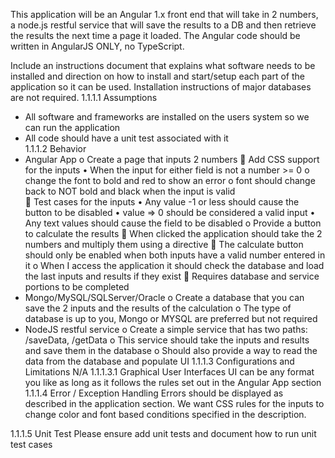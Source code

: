 This application will be an Angular 1.x front end that will take in 2 numbers, a node.js restful service that will save the results to a DB and then retrieve the results the next time a page it loaded. The Angular code should be written in AngularJS ONLY, no TypeScript.

Include an instructions document that explains what software needs to be installed and direction on how to install and start/setup each part of the application so it can be used. Installation instructions of major databases are not required.
1.1.1.1	Assumptions
-	All software and frameworks are installed on the users system so we can run the application
-	All code should have a unit test associated with it  
1.1.1.2	Behavior
-	Angular App
o	Create a page that inputs 2 numbers
	Add CSS support for the inputs
•	When the input for either field is not a number >= 0
o	change the font to bold and red to show an error
o	font should change back to NOT bold and black when the input is valid  
	Test cases for the inputs
•	Any value -1 or less should cause the button to be disabled
•	value => 0 should be considered a valid input
•	Any text values should cause the field to be disabled 
o	Provide a button to calculate the results
	When clicked the application should take the 2 numbers and multiply them using a directive
	The calculate button should only be enabled when both inputs have a valid number entered in it
o	When I access the application it should check the database and load the last inputs and results if they exist
	Requires database and service portions to be completed
-	Mongo/MySQL/SQLServer/Oracle
o	Create a database that you can save the 2 inputs and the results of the calculation
o	The type of database is up to you, Mongo or MYSQL are preferred but not required 
-	NodeJS restful service
o	Create a simple service that has two paths: /saveData, /getData
o	This service should take the inputs and results and save them in the database
o	Should also provide a way to read the data from the database and populate UI
1.1.1.3	Configurations and Limitations
N/A
1.1.1.3.1	Graphical User Interfaces
UI can be any format you like as long as it follows the rules set out in the Angular App section 
1.1.1.4	Error / Exception Handling
Errors should be displayed as described in the application section. We want CSS rules for the inputs to change color and font based conditions specified in the description.

1.1.1.5	Unit Test
Please ensure add unit tests and document how to run unit test cases

